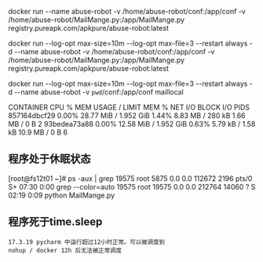 docker run  --name abuse-robot -v /home/abuse-robot/conf:/app/conf   -v /home/abuse-robot/MailMange.py:/app/MailMange.py  registry.pureapk.com/apkpure/abuse-robot:latest

docker run --log-opt max-size=10m --log-opt max-file=3  --restart always -d --name abuse-robot -v /home/abuse-robot/conf:/app/conf   -v /home/abuse-robot/MailMange.py:/app/MailMange.py  registry.pureapk.com/apkpure/abuse-robot:latest

docker run --log-opt max-size=10m --log-opt max-file=3  --restart always -d --name abuse-robot -v `pwd`/conf:/app/conf   maillocal




CONTAINER           CPU %               MEM USAGE / LIMIT       MEM %               NET I/O             BLOCK I/O           PIDS
857164dbcf29        0.00%               28.77 MiB / 1.952 GiB   1.44%               8.83 MB / 280 kB    1.66 MB / 0 B       2
93bedea73a88        0.00%               12.58 MiB / 1.952 GiB   0.63%               5.79 kB / 1.58 kB   10.9 MB / 0 B       6


## 程序处于休眠状态
[root@fs12t01 ~]# ps -aux | grep 19575 
root      5875  0.0  0.0 112672  2196 pts/0    S+   07:30   0:00 grep --color=auto 19575
root     19575  0.0  0.0 212764 14060 ?        S    02:19   0:09 python MailMange.py



## 程序死于time.sleep

	17.3.19 pycharm 中运行超过12小时正常。可以被调度到
	nohup / docker 12h 后无法被正常调度
